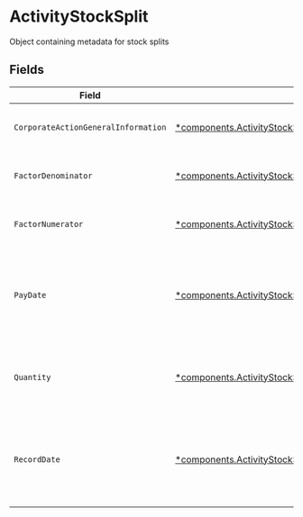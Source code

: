 # ActivityStockSplit

Object containing metadata for stock splits


## Fields

| Field                                                                                                                                             | Type                                                                                                                                              | Required                                                                                                                                          | Description                                                                                                                                       | Example                                                                                                                                           |
| ------------------------------------------------------------------------------------------------------------------------------------------------- | ------------------------------------------------------------------------------------------------------------------------------------------------- | ------------------------------------------------------------------------------------------------------------------------------------------------- | ------------------------------------------------------------------------------------------------------------------------------------------------- | ------------------------------------------------------------------------------------------------------------------------------------------------- |
| `CorporateActionGeneralInformation`                                                                                                               | [*components.ActivityStockSplitCorporateActionGeneralInformation](../../models/components/activitystocksplitcorporateactiongeneralinformation.md) | :heavy_minus_sign:                                                                                                                                | Common fields for corporate actions                                                                                                               |                                                                                                                                                   |
| `FactorDenominator`                                                                                                                               | [*components.ActivityStockSplitFactorDenominator](../../models/components/activitystocksplitfactordenominator.md)                                 | :heavy_minus_sign:                                                                                                                                | The old rate of the security                                                                                                                      | {<br/>"value": "0.25"<br/>}                                                                                                                       |
| `FactorNumerator`                                                                                                                                 | [*components.ActivityStockSplitFactorNumerator](../../models/components/activitystocksplitfactornumerator.md)                                     | :heavy_minus_sign:                                                                                                                                | The new rate of the security                                                                                                                      | {<br/>"value": "0.25"<br/>}                                                                                                                       |
| `PayDate`                                                                                                                                         | [*components.ActivityStockSplitPayDate](../../models/components/activitystocksplitpaydate.md)                                                     | :heavy_minus_sign:                                                                                                                                | The anticipated payment date at the depository                                                                                                    | {<br/>"day": 14,<br/>"month": 5,<br/>"year": 2024<br/>}                                                                                           |
| `Quantity`                                                                                                                                        | [*components.ActivityStockSplitQuantity](../../models/components/activitystocksplitquantity.md)                                                   | :heavy_minus_sign:                                                                                                                                | The position on which the corporate action was paid                                                                                               | {<br/>"value": "0.25"<br/>}                                                                                                                       |
| `RecordDate`                                                                                                                                      | [*components.ActivityStockSplitRecordDate](../../models/components/activitystocksplitrecorddate.md)                                               | :heavy_minus_sign:                                                                                                                                | The date on which positions are recorded in order to calculate entitlement                                                                        | {<br/>"day": 14,<br/>"month": 5,<br/>"year": 2024<br/>}                                                                                           |